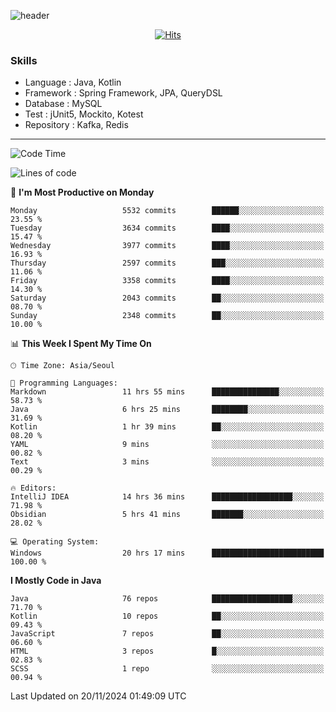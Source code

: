 <!-- Github Profile Readme로 프로필 꾸미기 : https://zzsza.github.io/development/2020/07/10/make-github-profile-readme/ -->

<!-- github theme -->
  <!-- 
    ![header](https://capsule-render.vercel.app/api?type=slice&color=e0f0e3&height=150&section=header&text=beasy&fontSize=45)
  -->
  ![header](https://capsule-render.vercel.app/api?type=soft&color=e0f0e3&height=150&section=header&text=Choi-YongSeok&fontSize=55&animation=twinkling)


<!-- hits count : https://hits.seeyoufarm.com/ -->
<div align=center>
    
  [![Hits](https://hits.seeyoufarm.com/api/count/incr/badge.svg?url=https%3A%2F%2Fgithub.com%2Fchoi-ys&count_bg=%2379C83D&title_bg=%23555555&icon=&icon_color=%23E7E7E7&title=hits&edge_flat=false)](https://hits.seeyoufarm.com)

</div>


<!-- Committed Top Lang -->
<div align=center>
</div>


### Skills
 - Language : Java, Kotlin
 - Framework : Spring Framework, JPA, QueryDSL
 - Database : MySQL
 - Test : jUnit5, Mockito, Kotest
 - Repository : Kafka, Redis

---

<!--START_SECTION:waka-->
![Code Time](http://img.shields.io/badge/Code%20Time-4%2C860%20hrs%2023%20mins-blue)

![Lines of code](https://img.shields.io/badge/From%20Hello%20World%20I%27ve%20Written-15.1%20million%20lines%20of%20code-blue)

📅 **I'm Most Productive on Monday** 

```text
Monday                   5532 commits        ██████░░░░░░░░░░░░░░░░░░░   23.55 % 
Tuesday                  3634 commits        ████░░░░░░░░░░░░░░░░░░░░░   15.47 % 
Wednesday                3977 commits        ████░░░░░░░░░░░░░░░░░░░░░   16.93 % 
Thursday                 2597 commits        ███░░░░░░░░░░░░░░░░░░░░░░   11.06 % 
Friday                   3358 commits        ████░░░░░░░░░░░░░░░░░░░░░   14.30 % 
Saturday                 2043 commits        ██░░░░░░░░░░░░░░░░░░░░░░░   08.70 % 
Sunday                   2348 commits        ██░░░░░░░░░░░░░░░░░░░░░░░   10.00 % 
```


📊 **This Week I Spent My Time On** 

```text
🕑︎ Time Zone: Asia/Seoul

💬 Programming Languages: 
Markdown                 11 hrs 55 mins      ███████████████░░░░░░░░░░   58.73 % 
Java                     6 hrs 25 mins       ████████░░░░░░░░░░░░░░░░░   31.69 % 
Kotlin                   1 hr 39 mins        ██░░░░░░░░░░░░░░░░░░░░░░░   08.20 % 
YAML                     9 mins              ░░░░░░░░░░░░░░░░░░░░░░░░░   00.82 % 
Text                     3 mins              ░░░░░░░░░░░░░░░░░░░░░░░░░   00.29 % 

🔥 Editors: 
IntelliJ IDEA            14 hrs 36 mins      ██████████████████░░░░░░░   71.98 % 
Obsidian                 5 hrs 41 mins       ███████░░░░░░░░░░░░░░░░░░   28.02 % 

💻 Operating System: 
Windows                  20 hrs 17 mins      █████████████████████████   100.00 % 
```

**I Mostly Code in Java** 

```text
Java                     76 repos            ██████████████████░░░░░░░   71.70 % 
Kotlin                   10 repos            ██░░░░░░░░░░░░░░░░░░░░░░░   09.43 % 
JavaScript               7 repos             ██░░░░░░░░░░░░░░░░░░░░░░░   06.60 % 
HTML                     3 repos             █░░░░░░░░░░░░░░░░░░░░░░░░   02.83 % 
SCSS                     1 repo              ░░░░░░░░░░░░░░░░░░░░░░░░░   00.94 % 
```




 Last Updated on 20/11/2024 01:49:09 UTC
<!--END_SECTION:waka-->

<!-- 
![footer](https://capsule-render.vercel.app/api?section=footer&type=slice&color=e0f0e3)
-->


